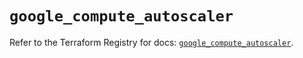 # `google_compute_autoscaler`

Refer to the Terraform Registry for docs: [`google_compute_autoscaler`](https://registry.terraform.io/providers/hashicorp/google/6.23.0/docs/resources/compute_autoscaler).

